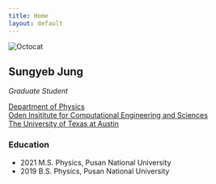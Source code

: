 ```yaml
---
title: Home
layout: default
---
```


![Octocat](https://github.githubassets.com/images/icons/emoji/octocat.png)

## **Sungyeb Jung**   
_Graduate Student_

[Department of Physics](https://physics.utexas.edu/)   
[Oden Insititute for Computational Engineering and Sciences](https://oden.utexas.edu)   
[The University of Texas at Austin](https://utexas.edu)   


### Education

*   2021 M.S. Physics, Pusan National University
*   2019 B.S. Physics, Pusan National University
